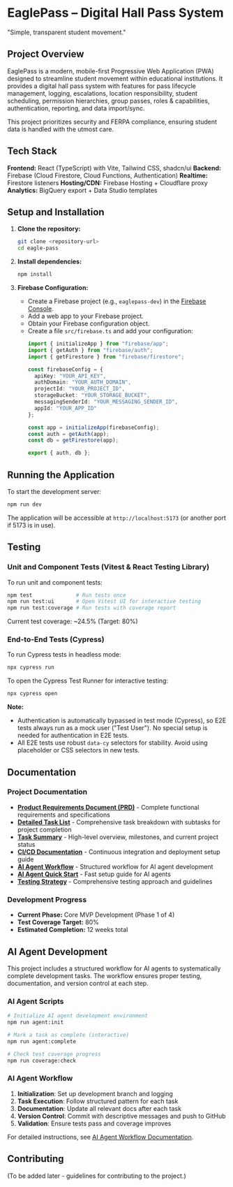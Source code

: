 # EaglePass – Digital Hall Pass System

"Simple, transparent student movement."

## Project Overview
EaglePass is a modern, mobile-first Progressive Web Application (PWA) designed to streamline student movement within educational institutions. It provides a digital hall pass system with features for pass lifecycle management, logging, escalations, location responsibility, student scheduling, permission hierarchies, group passes, roles & capabilities, authentication, reporting, and data import/sync.

This project prioritizes security and FERPA compliance, ensuring student data is handled with the utmost care.

## Tech Stack

**Frontend:** React (TypeScript) with Vite, Tailwind CSS, shadcn/ui
**Backend:** Firebase (Cloud Firestore, Cloud Functions, Authentication)
**Realtime:** Firestore listeners
**Hosting/CDN:** Firebase Hosting + Cloudflare proxy
**Analytics:** BigQuery export + Data Studio templates

## Setup and Installation

1.  **Clone the repository:**
    ```bash
    git clone <repository-url>
    cd eagle-pass
    ```

2.  **Install dependencies:**
    ```bash
    npm install
    ```

3.  **Firebase Configuration:**
    *   Create a Firebase project (e.g., `eaglepass-dev`) in the [Firebase Console](https://console.firebase.google.com/).
    *   Add a web app to your Firebase project.
    *   Obtain your Firebase configuration object.
    *   Create a file `src/firebase.ts` and add your configuration:
        ```typescript
        import { initializeApp } from "firebase/app";
        import { getAuth } from "firebase/auth";
        import { getFirestore } from "firebase/firestore";

        const firebaseConfig = {
          apiKey: "YOUR_API_KEY",
          authDomain: "YOUR_AUTH_DOMAIN",
          projectId: "YOUR_PROJECT_ID",
          storageBucket: "YOUR_STORAGE_BUCKET",
          messagingSenderId: "YOUR_MESSAGING_SENDER_ID",
          appId: "YOUR_APP_ID"
        };

        const app = initializeApp(firebaseConfig);
        const auth = getAuth(app);
        const db = getFirestore(app);

        export { auth, db };
        ```

## Running the Application

To start the development server:

```bash
npm run dev
```

The application will be accessible at `http://localhost:5173` (or another port if 5173 is in use).

## Testing

### Unit and Component Tests (Vitest & React Testing Library)

To run unit and component tests:

```bash
npm test              # Run tests once
npm run test:ui       # Open Vitest UI for interactive testing
npm run test:coverage # Run tests with coverage report
```

Current test coverage: ~24.5% (Target: 80%)

### End-to-End Tests (Cypress)

To run Cypress tests in headless mode:

```bash
npx cypress run
```

To open the Cypress Test Runner for interactive testing:

```bash
npx cypress open
```

**Note:**
- Authentication is automatically bypassed in test mode (Cypress), so E2E tests always run as a mock user ("Test User"). No special setup is needed for authentication in E2E tests.
- All E2E tests use robust `data-cy` selectors for stability. Avoid using placeholder or CSS selectors in new tests.

## Documentation

### Project Documentation
*   **[Product Requirements Document (PRD)](docs/PRD.txt)** - Complete functional requirements and specifications
*   **[Detailed Task List](docs/PROJECT_COMPLETION_TASKS.md)** - Comprehensive task breakdown with subtasks for project completion
*   **[Task Summary](docs/TASK_SUMMARY.md)** - High-level overview, milestones, and current project status
*   **[CI/CD Documentation](docs/ci-cd.md)** - Continuous integration and deployment setup guide
*   **[AI Agent Workflow](docs/AI_AGENT_WORKFLOW.md)** - Structured workflow for AI agent development
*   **[AI Agent Quick Start](docs/AI_AGENT_QUICKSTART.md)** - Fast setup guide for AI agents
*   **[Testing Strategy](docs/TESTING_STRATEGY.md)** - Comprehensive testing approach and guidelines

### Development Progress
- **Current Phase:** Core MVP Development (Phase 1 of 4)
- **Test Coverage Target:** 80%
- **Estimated Completion:** 12 weeks total

## AI Agent Development

This project includes a structured workflow for AI agents to systematically complete development tasks. The workflow ensures proper testing, documentation, and version control at each step.

### AI Agent Scripts

```bash
# Initialize AI agent development environment
npm run agent:init

# Mark a task as complete (interactive)
npm run agent:complete

# Check test coverage progress
npm run coverage:check
```

### AI Agent Workflow
1. **Initialization**: Set up development branch and logging
2. **Task Execution**: Follow structured pattern for each task
3. **Documentation**: Update all relevant docs after each task
4. **Version Control**: Commit with descriptive messages and push to GitHub
5. **Validation**: Ensure tests pass and coverage improves

For detailed instructions, see [AI Agent Workflow Documentation](docs/AI_AGENT_WORKFLOW.md).

## Contributing

(To be added later - guidelines for contributing to the project.)